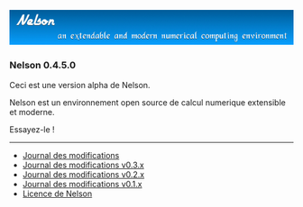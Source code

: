 ![banner](banner_homepage.png)

### Nelson 0.4.5.0

Ceci est une version alpha de Nelson. 

Nelson est un environnement open source de calcul numerique extensible et moderne.

Essayez-le !


* * *

*   [Journal des modifications](CHANGELOG.md)
*   [Journal des modifications v0.3.x](CHANGELOG-0.3.x.md)
*   [Journal des modifications v0.2.x](CHANGELOG-0.2.x.md)
*   [Journal des modifications v0.1.x](CHANGELOG-0.1.x.md)
*   [Licence de Nelson](license.md)

